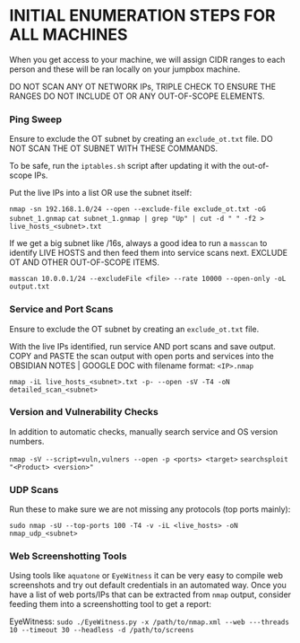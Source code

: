 # INITIAL ENUMERATION STEPS FOR ALL MACHINES

When you get access to your machine, we will assign CIDR ranges to each person and these will be ran locally on your jumpbox machine.

DO NOT SCAN ANY OT NETWORK IPs, TRIPLE CHECK TO ENSURE THE RANGES DO NOT INCLUDE OT OR ANY OUT-OF-SCOPE ELEMENTS.

### Ping Sweep

Ensure to exclude the OT subnet by creating an `exclude_ot.txt` file. DO NOT SCAN THE OT SUBNET WITH THESE COMMANDS.

To be safe, run the `iptables.sh` script after updating it with the out-of-scope IPs.

Put the live IPs into a list OR use the subnet itself:

`nmap -sn 192.168.1.0/24 --open --exclude-file exclude_ot.txt -oG subnet_1.gnmap`
`cat subnet_1.gnmap | grep "Up" | cut -d " " -f2 > live_hosts_<subnet>.txt`

If we get a big subnet like /16s, always a good idea to run a `masscan` to identify LIVE HOSTS and then feed them into service scans next.
EXCLUDE OT AND OTHER OUT-OF-SCOPE ITEMS.

`masscan 10.0.0.1/24 --excludeFile <file> --rate 10000 --open-only -oL output.txt`

### Service and Port Scans

Ensure to exclude the OT subnet by creating an `exclude_ot.txt` file.

With the live IPs identified, run service AND port scans and save output. COPY and PASTE the scan output with open ports and services into the OBSIDIAN NOTES | GOOGLE DOC with filename format: `<IP>.nmap`

`nmap -iL live_hosts_<subnet>.txt -p- --open -sV -T4 -oN detailed_scan_<subnet>`

### Version and Vulnerability Checks

In addition to automatic checks, manually search service and OS version numbers.

`nmap -sV --script=vuln,vulners --open -p <ports> <target>`
`searchsploit "<Product> <version>"`

### UDP Scans

Run these to make sure we are not missing any protocols (top ports mainly):

`sudo nmap -sU --top-ports 100 -T4 -v -iL <live_hosts> -oN nmap_udp_<subnet>`

### Web Screenshotting Tools

Using tools like `aquatone` or `EyeWitness` it can be very easy to compile web screenshots and try out default credentials in an automated way. Once you have a list of web ports/IPs that can be extracted from `nmap` output, consider feeding them into a screenshotting tool to get a report:

EyeWitness:
`sudo ./EyeWitness.py -x /path/to/nmap.xml --web ---threads 10 --timeout 30 --headless -d /path/to/screens`






